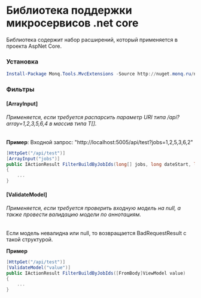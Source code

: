 # Библиотека поддержки микросервисов .net core

Библиотека содержит набор расширений, который применяется в проекта AspNet Core.

### Установка

```powershell
Install-Package Monq.Tools.MvcExtensions -Source http://nuget.monq.ru/nuget/Default
```

### Фильтры

#### [ArrayInput]
###### Применяется, если требуется распарсить параметр URI типа /api?array=1,2,3,5,6,4 в массив типа T[].

**Пример**: Входной запрос: "http://localhost:5005/api/test?jobs=1,2,5,3,6,2"

```csharp
[HttpGet("/api/test")]
[ArrayInput("jobs")]
public IActionResult FilterBuildByJobIds(long[] jobs, long dateStart, long dateEnd, [FromQuery]PagingModel paging)
{
    ...
}
```

#### [ValidateModel]
###### Применяется, если требуется проверить входную модель на null, а также провести валидацию модели по аннотациям.
Если модель невалидна или null, то возвращается BadRequestResult с такой структурой.

**Пример**
```csharp
[HttpGet("/api/test")]
[ValidateModel("value")]
public IActionResult FilterBuildByJobIds([FromBody]ViewModel value)
{
    ...
}
```